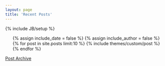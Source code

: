 ```yaml
---
layout: page
title: 'Recent Posts'
---
```

{% include JB/setup %}

<ul class="posts recent">
  {% assign include_date = false %}
  {% assign include_author = false %}
  {% for post in site.posts limit:10 %}
    {% include themes/custom/post %}
  {% endfor %}
</ul>

<p class="post-archive-link">
  <a href="/archive.html">Post Archive</a>
</p>

